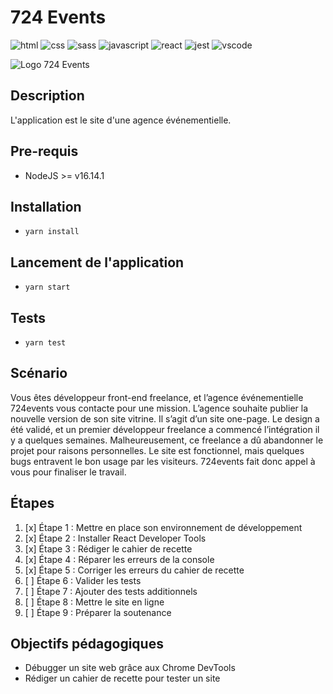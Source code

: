 # 724 Events

![html][html5-badge]
![css][css3-badge]
![sass][sass-badge]
![javascript][javascript-badge]
![react][react-badge]
![jest][jest-badge]
![vscode][vscode-badge]

![Logo 724 Events](https://raw.githubusercontent.com/MarionCorvez/724-events/main/public/images/evangeline-shaw-nwLTVwb7DbU-unsplash1.png)

## Description

L'application est le site d'une agence événementielle.

## Pre-requis

- NodeJS >= v16.14.1

## Installation

- `yarn install`

## Lancement de l'application

- `yarn start`

## Tests

- `yarn test`

## Scénario

Vous êtes développeur front-end freelance, et l’agence événementielle 724events vous contacte pour une mission.
L’agence souhaite publier la nouvelle version de son site vitrine. Il s’agit d’un site one-page.
Le design a été validé, et un premier développeur freelance a commencé l’intégration il y a quelques semaines. Malheureusement, ce freelance a dû abandonner le projet pour raisons personnelles. Le site est fonctionnel, mais quelques bugs entravent le bon usage par les visiteurs. 724events fait donc appel à vous pour finaliser le travail.

## Étapes

1. [x] Étape 1 : Mettre en place son environnement de développement
2. [x] Étape 2 : Installer React Developer Tools
3. [x] Étape 3 : Rédiger le cahier de recette
4. [x] Étape 4 : Réparer les erreurs de la console
5. [x] Étape 5 : Corriger les erreurs du cahier de recette
6. [ ] Étape 6 : Valider les tests
7. [ ] Étape 7 : Ajouter des tests additionnels
8. [ ] Étape 8 : Mettre le site en ligne
9. [ ] Étape 9 : Préparer la soutenance

## Objectifs pédagogiques

- Débugger un site web grâce aux Chrome DevTools
- Rédiger un cahier de recette pour tester un site

<!-- BADGE LINKS -->

[html5-badge]: https://img.shields.io/badge/HTML5-E34F26?style=for-the-badge&logo=html5&logoColor=white
[css3-badge]: https://img.shields.io/badge/CSS3-1572B6?style=for-the-badge&logo=css3&logoColor=white
[sass-badge]: https://img.shields.io/badge/Sass-CC6699?style=for-the-badge&logo=sass&logoColor=white
[javascript-badge]: https://img.shields.io/badge/JavaScript-F7DF1E?style=for-the-badge&logo=javascript&logoColor=black
[react-badge]: https://img.shields.io/badge/React-20232A?style=for-the-badge&logo=react&logoColor=61DAFB
[vscode-badge]: https://img.shields.io/badge/Made%20with-VSCode-1f425f.svg?style=for-the-badge&logoColor=white
[jest-badge]: https://img.shields.io/badge/Jest-239120?style=for-the-badge&logo=Jest&logoColor=white
